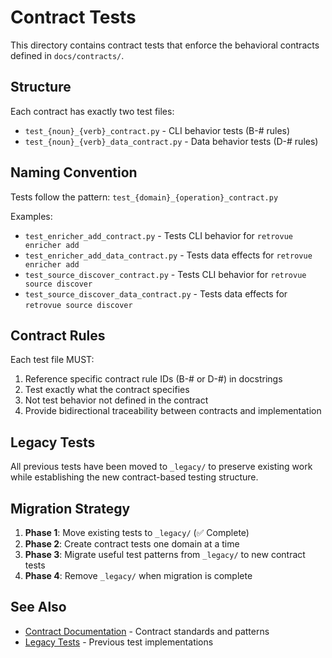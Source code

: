 # Contract Tests

This directory contains contract tests that enforce the behavioral contracts defined in `docs/contracts/`.

## Structure

Each contract has exactly two test files:

- `test_{noun}_{verb}_contract.py` - CLI behavior tests (B-# rules)
- `test_{noun}_{verb}_data_contract.py` - Data behavior tests (D-# rules)

## Naming Convention

Tests follow the pattern: `test_{domain}_{operation}_contract.py`

Examples:

- `test_enricher_add_contract.py` - Tests CLI behavior for `retrovue enricher add`
- `test_enricher_add_data_contract.py` - Tests data effects for `retrovue enricher add`
- `test_source_discover_contract.py` - Tests CLI behavior for `retrovue source discover`
- `test_source_discover_data_contract.py` - Tests data effects for `retrovue source discover`

## Contract Rules

Each test file MUST:

1. Reference specific contract rule IDs (B-# or D-#) in docstrings
2. Test exactly what the contract specifies
3. Not test behavior not defined in the contract
4. Provide bidirectional traceability between contracts and implementation

## Legacy Tests

All previous tests have been moved to `_legacy/` to preserve existing work while establishing the new contract-based testing structure.

## Migration Strategy

1. **Phase 1**: Move existing tests to `_legacy/` (✅ Complete)
2. **Phase 2**: Create contract tests one domain at a time
3. **Phase 3**: Migrate useful test patterns from `_legacy/` to new contract tests
4. **Phase 4**: Remove `_legacy/` when migration is complete

## See Also

- [Contract Documentation](../../docs/contracts/README.md) - Contract standards and patterns
- [Legacy Tests](_legacy/) - Previous test implementations
